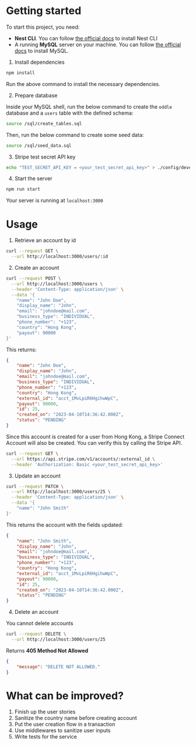 # Getting started
To start this project, you need:
- **Nest CLI**. You can follow [the official docs](https://docs.nestjs.com/cli/overview) to install Nest CLI
- A running **MySQL** server on your machine. You can follow [the official docs](https://dev.mysql.com/doc/refman/5.7/en/installing.html) to install MySQL.

1. Install dependencies
```bash
npm install
```
Run the above command to install the necessary dependencies.

2. Prepare database

Inside your MySQL shell, run the below command to create the `oddle` database and a `users` table with the defined schema:
```bash
source /sql/create_tables.sql
```
Then, run the below command to create some seed data:
```bash
source /sql/seed_data.sql
```

3. Stripe test secret API key
```bash
echo "TEST_SECRET_API_KEY = <your_test_secret_api_key>" > ./config/development.env
```

4. Start the server
```bash
npm run start
```
Your server is running at `localhost:3000`

# Usage
1. Retrieve an account by id
```bash
curl --request GET \
  --url http://localhost:3000/users/:id
```
2. Create an account
```bash
curl --request POST \
  --url http://localhost:3000/users \
  --header 'Content-Type: application/json' \
  --data '{
	"name": "John Doe",
	"display_name": "John",
	"email": "johndoe@mail.com",
	"business_type": "INDIVIDUAL",
	"phone_number": "+123",
	"country": "Hong Kong",
	"payout": 90000
}'
```
This returns:
```json
{
	"name": "John Doe",
	"display_name": "John",
	"email": "johndoe@mail.com",
	"business_type": "INDIVIDUAL",
	"phone_number": "+123",
	"country": "Hong Kong",
	"external_id": "acct_1MvLpiR6HgihwWpC",
	"payout": 90000,
	"id": 25,
	"created_on": "2023-04-10T14:36:42.000Z",
	"status": "PENDING"
}
```
Since this account is created for a user from Hong Kong, a Stripe Connect Account will also be created. You can verify this by calling the Stripe API.
```bash
curl --request GET \
  --url https://api.stripe.com/v1/accounts/:external_id \
  --header 'Authorization: Basic <your_test_secret_api_key>'
```
3. Update an account
```bash
curl --request PATCH \
  --url http://localhost:3000/users/25 \
  --header 'Content-Type: application/json' \
  --data '{
	"name": "John Smith"
}'
```
This returns the account with the fields updated:
```json
{
	"name": "John Smith",
	"display_name": "John",
	"email": "johndoe@mail.com",
	"business_type": "INDIVIDUAL",
	"phone_number": "+123",
	"country": "Hong Kong",
	"external_id": "acct_1MvLpiR6HgihwWpC",
	"payout": 90000,
	"id": 25,
	"created_on": "2023-04-10T14:36:42.000Z",
	"status": "PENDING"
}
```
4. Delete an account

You cannot delete accounts
```bash
curl --request DELETE \
  --url http://localhost:3000/users/25
```
Returns **405 Method Not Allowed**
```json
{
	"message": "DELETE NOT ALLOWED."
}
```

# What can be improved?
1. Finish up the user stories
2. Sanitize the country name before creating account
3. Put the user creation flow in a transaction
4. Use middlewares to sanitize user inputs
5. Write tests for the service

<!-- Please review -->
